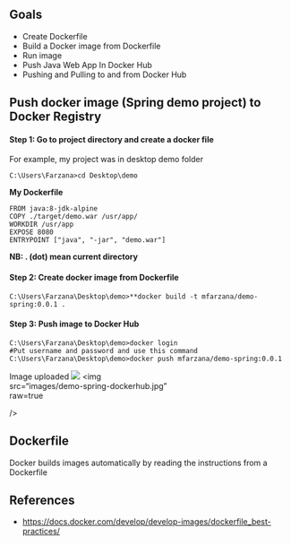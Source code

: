 ## Goals
- Create Dockerfile 
- Build a Docker image from Dockerfile
- Run image
-  Push Java Web App In Docker Hub
- Pushing and Pulling to and from Docker Hub

## Push docker image (Spring demo project) to Docker Registry
#### Step 1: Go to project directory and create a docker file 
 For example, my project was in desktop demo folder
  ```
  C:\Users\Farzana>cd Desktop\demo
  ```
  **My  Dockerfile** 
	
	FROM java:8-jdk-alpine
	COPY ./target/demo.war /usr/app/
	WORKDIR /usr/app
	EXPOSE 8080
	ENTRYPOINT ["java", "-jar", "demo.war"]
	
 **NB:  . (dot) mean current directory** 
####  Step 2: Create docker image from Dockerfile
 ```
 C:\Users\Farzana\Desktop\demo>**docker build -t mfarzana/demo-spring:0.0.1 . 
 ```

#### Step 3: Push image to Docker Hub
```
C:\Users\Farzana\Desktop\demo>docker login 
#Put username and password and use this command
C:\Users\Farzana\Desktop\demo>docker push mfarzana/demo-spring:0.0.1
 ```
 Image  uploaded 
 <img src="https://github.com/Mfarzana/docker-learning/blob/master/images/"></img>
 <img  
src=“images/demo-spring-dockerhub.jpg”  
raw=true  

/>
  


## Dockerfile
Docker builds images automatically by reading the instructions from a Dockerfile


## References
- https://docs.docker.com/develop/develop-images/dockerfile_best-practices/

<!--stackedit_data:
eyJoaXN0b3J5IjpbLTEwNzE2NzUzOTcsLTc3MTcwNDM4OCwtMj
A5NjMyMjgzNiwxMzczMTAwNjU2LC0yMTE0MTQ3NzAyLDgxMjY4
NzM5Niw3NTY3NTYxOTcsLTIwNzM4MDIzMTYsMTI0ODQwNDk4My
w2MjMwNDA2MzMsODE0MDk1OTk2LDEyMzg1NDY3NiwtMTMwNTQw
MTc4MywtMzU2NDQyMDM4LDQyMjU1MDI5XX0=
-->